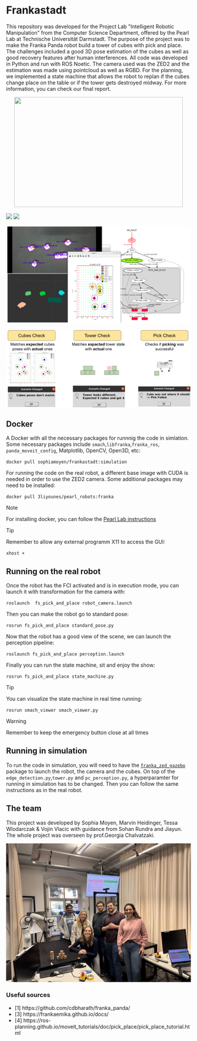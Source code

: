 # Frankastadt

This repository was developed for the Project Lab "Intelligent Robotic Manipulation" from the Computer Science Department, offered by the Pearl Lab at Technische Universität Darmstadt. The purpose of the project was to make the Franka Panda robot build a tower of cubes with pick and place. The challenges included a good 3D pose estimation of the cubes as well as good recovery features after human interferences. All code was developed in Python and run with ROS Noetic. The camera used was the ZED2 and the estimation was made using pointcloud as well as RGBD. For the planning, we implemented a state machine that allows the robot to replan if the cubes change place on the table or if the tower gets destroyed midway. For more information, you can check our final report.

<p align="center">
  <img width="460" height="300" src="images/recovery.gif">
</p>

<img src="images/recovery.gif" width="425"/> <img src="images/recovery.gif" width="425"/> 

![Alt text](images/resume_tower.png)

![Alt text](images/checks.png)

## Docker
A Docker with all the necessary packages for runnnig the code in simlation. Some necessary packages include `smach`,`libfranka`,`franka_ros`, `panda_moveit_config`, Matplotlib, OpenCV, Open3D, etc:

```
docker pull sophiamoyen/frankastadt:simulation
```

For running the code on the real robot, a different base image with CUDA is needed in order to use the ZED2 camera. Some additional packages may need to be installed:

```
docker pull 3liyounes/pearl_robots:franka
```

> [!NOTE]
> For installing docker, you can follow the [Pearl Lab instructions](https://github.com/iROSA-lab/Docker_env)

>[!TIP]
> Remember to allow any external programm X11 to access the GUI: 
> ```
> xhost +
> ```

## Running on the real robot
Once the robot has the FCI activated and is in execution mode, you can launch it with transformation for the camera with:

```
roslaunch  fs_pick_and_place robot_camera.launch
```

Then you can make the robot go to standard pose:

``` 
rosrun fs_pick_and_place standard_pose.py
```

Now that the robot has a good view of the scene, we can launch the perception pipeline:
```
roslaunch fs_pick_and_place perception.launch
```

Finally you can run the state machine, sit and enjoy the show:
```
rosrun fs_pick_and_place state_machine.py
```

>[!TIP]
> You can visualize the state machine in real time running: 
> ```
> rosrun smach_viewer smach_viewer.py
> ```

>[!WARNING]
> Remember to keep the emergency button close at all times


## Running in simulation

To run the code in simulation, you will need to have the [`franka_zed_gazebo`](https://github.com/iROSA-lab/franka_zed_gazebo) package to launch the robot, the camera and the cubes. On top of the `edge_detection.py`,`tower.py` and `pc_perception.py`, a hyperparamter for running in simulation has to be changed. Then you can follow the same instructions as in the real robot.

## The team

This project was developed by Sophia Moyen, Marvin Heidinger, Tessa Wlodarczak & Vojin Vlacic with guidance from Sohan Rundra and Jiayun. The whole project was overseen by prof.Georgia Chalvatzaki.

![alt text](images/team.jpg)



### Useful sources
<ul>
<li>[1] https://github.com/cdbharath/franka_panda/</li>
<li>[3] https://frankaemika.github.io/docs/</li>
<li>[4] https://ros-planning.github.io/moveit_tutorials/doc/pick_place/pick_place_tutorial.html</li>
</ul>

